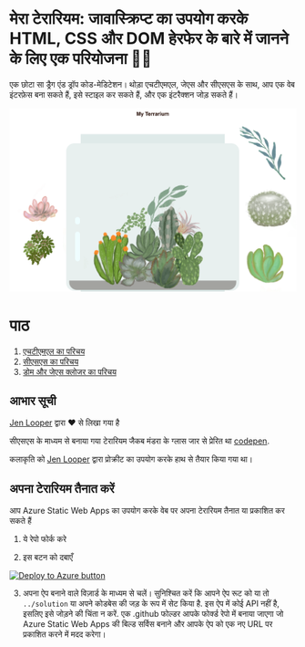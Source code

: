 # मेरा टेरारियम: जावास्क्रिप्ट का उपयोग करके HTML, CSS और DOM हेरफेर के बारे में जानने के लिए एक परियोजना 🌵🌱

एक छोटा सा ड्रैग एंड ड्रॉप कोड-मेडिटेशन। थोड़ा एचटीएमएल, जेएस और सीएसएस के साथ, आप एक वेब इंटरफ़ेस बना सकते हैं, इसे स्टाइल कर सकते हैं, और एक इंटरैक्शन जोड़ सकते हैं।

![मेरा टेरारियम](../images/screenshot_gray.png)

# पाठ

1. [एचटीएमएल का परिचय](../1-intro-to-html/README.hi.md)
2. [सीएसएस का परिचय](../2-intro-to-css/README.hi.md)
3. [डोम और जेएस क्लोजर का परिचय](../3-intro-to-DOM-and-closures/README.hi.md)

## आभार सूची

[Jen Looper](https://www.twitter.com/jenlooper) द्वारा ♥️ से लिखा गया है

सीएसएस के माध्यम से बनाया गया टेरारियम जैकब मंडरा के ग्लास जार से प्रेरित था [codepen](https://codepen.io/Rotarepmi/pen/rjpNZY).

कलाकृति को [Jen Looper](http://jenlooper.com) द्वारा प्रोक्रीट का उपयोग करके हाथ से तैयार किया गया था।

## अपना टेरारियम तैनात करें

आप Azure Static Web Apps का उपयोग करके वेब पर अपना टेरारियम तैनात या प्रकाशित कर सकते हैं

1. ये रेपो फोर्क करे

2. इस बटन को दबाएँ

[![Deploy to Azure button](https://aka.ms/deploytoazurebutton)](https://portal.azure.com/?feature.customportal=false&WT.mc_id=WT.mc_id=academic-13441-cxa#create/Microsoft.StaticApp)

3. अपना ऐप बनाने वाले विज़ार्ड के माध्यम से चलें। सुनिश्चित करें कि आपने ऐप रूट को या तो `../solution` या अपने कोडबेस की जड़ के रूप में सेट किया है. इस ऐप में कोई API नहीं है, इसलिए इसे जोड़ने की चिंता न करें. एक .github फोल्डर आपके फोर्क्ड रेपो में बनाया जाएगा जो Azure Static Web Apps की बिल्ड सर्विस बनाने और आपके ऐप को एक नए URL पर प्रकाशित करने में मदद करेगा।
